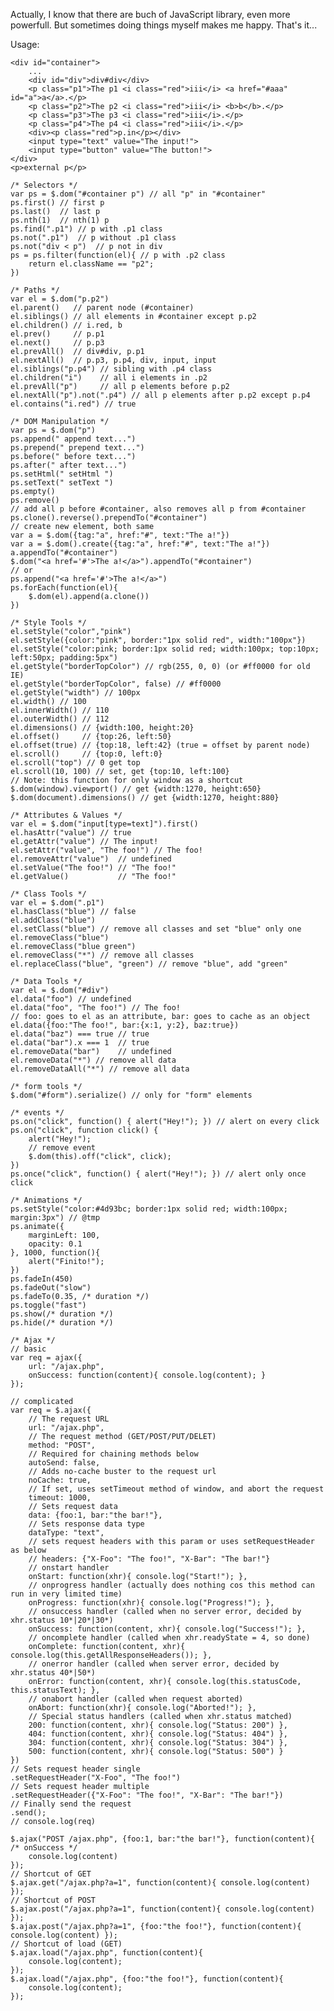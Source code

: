 Actually, I know that there are buch of JavaScript library, even more powerfull. But sometimes doing things myself makes me happy. That's it...

Usage:

    <div id="container">
        ...
        <div id="div">div#div</div>
        <p class="p1">The p1 <i class="red">iii</i> <a href="#aaa" id="a">a</a>.</p>
        <p class="p2">The p2 <i class="red">iii</i> <b>b</b>.</p>
        <p class="p3">The p3 <i class="red">iii</i>.</p>
        <p class="p4">The p4 <i class="red">iii</i>.</p>
        <div><p class="red">p.in</p></div>
        <input type="text" value="The input!">
        <input type="button" value="The button!">
    </div>
    <p>external p</p>
    
    /* Selectors */
    var ps = $.dom("#container p") // all "p" in "#container"
    ps.first() // first p
    ps.last()  // last p
    ps.nth(1)  // nth(1) p
    ps.find(".p1") // p with .p1 class
    ps.not(".p1")  // p without .p1 class
    ps.not("div < p")  // p not in div
    ps = ps.filter(function(el){ // p with .p2 class
        return el.className == "p2";
    })
    
    /* Paths */
    var el = $.dom("p.p2")
    el.parent()   // parent node (#container)
    el.siblings() // all elements in #container except p.p2
    el.children() // i.red, b
    el.prev()     // p.p1
    el.next()     // p.p3
    el.prevAll()  // div#div, p.p1
    el.nextAll()  // p.p3, p.p4, div, input, input
    el.siblings("p.p4") // sibling with .p4 class
    el.children("i")    // all i elements in .p2
    el.prevAll("p")     // all p elements before p.p2
    el.nextAll("p").not(".p4") // all p elements after p.p2 except p.p4
    el.contains("i.red") // true
    
    /* DOM Manipulation */
    var ps = $.dom("p")
    ps.append(" append text...")
    ps.prepend(" prepend text...")
    ps.before(" before text...")
    ps.after(" after text...")
    ps.setHtml(" setHtml ")
    ps.setText(" setText ")
    ps.empty()
    ps.remove()
    // add all p before #container, also removes all p from #container
    ps.clone().reverse().prependTo("#container")
    // create new element, both same
    var a = $.dom({tag:"a", href:"#", text:"The a!"})
    var a = $.dom().create({tag:"a", href:"#", text:"The a!"})
    a.appendTo("#container")
    $.dom("<a href='#'>The a!</a>").appendTo("#container")
    // or
    ps.append("<a href='#'>The a!</a>")
    ps.forEach(function(el){
        $.dom(el).append(a.clone())
    })
    
    /* Style Tools */
    el.setStyle("color","pink")
    el.setStyle({color:"pink", border:"1px solid red", width:"100px"})
    el.setStyle("color:pink; border:1px solid red; width:100px; top:10px; left:50px; padding:5px")
    el.getStyle("borderTopColor") // rgb(255, 0, 0) (or #ff0000 for old IE)
    el.getStyle("borderTopColor", false) // #ff0000
    el.getStyle("width") // 100px
    el.width() // 100
    el.innerWidth() // 110
    el.outerWidth() // 112
    el.dimensions() // {width:100, height:20}
    el.offset()     // {top:26, left:50}
    el.offset(true) // {top:18, left:42} (true = offset by parent node)
    el.scroll()     // {top:0, left:0}
    el.scroll("top") // 0 get top
    el.scroll(10, 100) // set, get {top:10, left:100}
    // Note: this function for only window as a shortcut
    $.dom(window).viewport() // get {width:1270, height:650}
    $.dom(document).dimensions() // get {width:1270, height:880}
    
    /* Attributes & Values */
    var el = $.dom("input[type=text]").first()
    el.hasAttr("value") // true
    el.getAttr("value") // The input!
    el.setAttr("value", "The foo!") // The foo!
    el.removeAttr("value")  // undefined
    el.setValue("The foo!") // "The foo!"
    el.getValue()           // "The foo!"
    
    /* Class Tools */
    var el = $.dom(".p1")
    el.hasClass("blue") // false
    el.addClass("blue")
    el.setClass("blue") // remove all classes and set "blue" only one
    el.removeClass("blue")
    el.removeClass("blue green")
    el.removeClass("*") // remove all classes
    el.replaceClass("blue", "green") // remove "blue", add "green"
    
    /* Data Tools */
    var el = $.dom("#div")
    el.data("foo") // undefined
    el.data("foo", "The foo!") // The foo!
    // foo: goes to el as an attribute, bar: goes to cache as an object
    el.data({foo:"The foo!", bar:{x:1, y:2}, baz:true})
    el.data("baz") === true // true
    el.data("bar").x === 1  // true
    el.removeData("bar")    // undefined
    el.removeData("*") // remove all data
    el.removeDataAll("*") // remove all data
    
    /* form tools */
    $.dom("#form").serialize() // only for "form" elements
    
    /* events */
    ps.on("click", function() { alert("Hey!"); }) // alert on every click
    ps.on("click", function click() {
        alert("Hey!");
        // remove event
        $.dom(this).off("click", click);
    })
    ps.once("click", function() { alert("Hey!"); }) // alert only once click
    
    /* Animations */
    ps.setStyle("color:#4d93bc; border:1px solid red; width:100px; margin:3px") // @tmp
    ps.animate({
        marginLeft: 100,
        opacity: 0.1
    }, 1000, function(){
        alert("Finito!");
    })
    ps.fadeIn(450)
    ps.fadeOut("slow")
    ps.fadeTo(0.35, /* duration */)
    ps.toggle("fast")
    ps.show(/* duration */)
    ps.hide(/* duration */)
    
    /* Ajax */
    // basic
    var req = ajax({
        url: "/ajax.php",
        onSuccess: function(content){ console.log(content); }
    });
    
    // complicated
    var req = $.ajax({
        // The request URL
        url: "/ajax.php",
        // The request method (GET/POST/PUT/DELET)
        method: "POST",
        // Required for chaining methods below
        autoSend: false,
        // Adds no-cache buster to the request url
        noCache: true,
        // If set, uses setTimeout method of window, and abort the request
        timeout: 1000,
        // Sets request data
        data: {foo:1, bar:"the bar!"},
        // Sets response data type
        dataType: "text",
        // sets request headers with this param or uses setRequestHeader as below
        // headers: {"X-Foo": "The foo!", "X-Bar": "The bar!"}
        // onstart handler
        onStart: function(xhr){ console.log("Start!"); },
        // onprogress handler (actually does nothing cos this method can run in very limited time)
        onProgress: function(xhr){ console.log("Progress!"); },
        // onsuccess handler (called when no server error, decided by xhr.status 10*|20*|30*)
        onSuccess: function(content, xhr){ console.log("Success!"); },
        // oncomplete handler (called when xhr.readyState = 4, so done)
        onComplete: function(content, xhr){ console.log(this.getAllResponseHeaders()); },
        // onerror handler (called when server error, decided by xhr.status 40*|50*)
        onError: function(content, xhr){ console.log(this.statusCode, this.statusText); },
        // onabort handler (called when request aborted)
        onAbort: function(xhr){ console.log("Aborted!"); },
        // Special status handlers (called when xhr.status matched)
        200: function(content, xhr){ console.log("Status: 200") },
        404: function(content, xhr){ console.log("Status: 404") },
        304: function(content, xhr){ console.log("Status: 304") },
        500: function(content, xhr){ console.log("Status: 500") }
    })
    // Sets request header single
    .setRequestHeader("X-Foo", "The foo!")
    // Sets request header multiple
    .setRequestHeader({"X-Foo": "The foo!", "X-Bar": "The bar!"})
    // Finally send the request
    .send();
    // console.log(req)
    
    $.ajax("POST /ajax.php", {foo:1, bar:"the bar!"}, function(content){ /* onSuccess */
        console.log(content)
    });
    // Shortcut of GET
    $.ajax.get("/ajax.php?a=1", function(content){ console.log(content) });
    // Shortcut of POST
    $.ajax.post("/ajax.php?a=1", function(content){ console.log(content) });
    $.ajax.post("/ajax.php?a=1", {foo:"the foo!"}, function(content){ console.log(content) });
    // Shortcut of load (GET)
    $.ajax.load("/ajax.php", function(content){
        console.log(content);
    });
    $.ajax.load("/ajax.php", {foo:"the foo!"}, function(content){
        console.log(content);
    });
